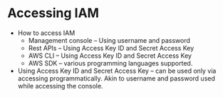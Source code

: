 # Accessing IAM

* How to access IAM
  * Management console – Using username and password
  * Rest APIs – Using Access Key ID and Secret Access Key
  * AWS CLI – Using Access Key ID and Secret Access Key
  * AWS SDK – various programming languages supported.
* Using Access Key ID and Secret Access Key – can be used only via accessing programmatically. Akin to username and password used while accessing the console.



